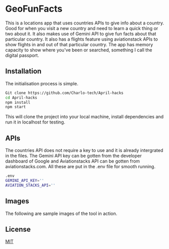 # GeoFunFacts

This is a locations app that uses countries APIs to give info about a country. Good for when you visit a new country and need to learn a quick thing or two about it. It also makes use of Gemini API to give fun facts about that particular country. It also has a flights feature using aviationstack APIs to show flights in and out of that particular country. The app has memory capacity to show where you've been or searched, something I call the digital passport.

## Installation

The initialisation process is simple.

```bash
Git clone https://github.com/Charlo-tech/April-hacks
cd April-hacks
npm install
npm start
```
This will clone the project into your local machine, install dependencies and run it in localhost for testing.

## APIs
The countries API does not require a key to use and it is already intergrated in the files. The Gemini API key can be gotten from the developer dashboard of Google and Aviationstacks API can be gotten from aviationstacks.com. All these are put in the .env file for smooth running.
```bash
.env
GEMINI_API_KEY=''
AVIATION_STACKS_API=''
```

## Images
The following are sample images of the tool in action.

## License

[MIT](https://choosealicense.com/licenses/mit/)
